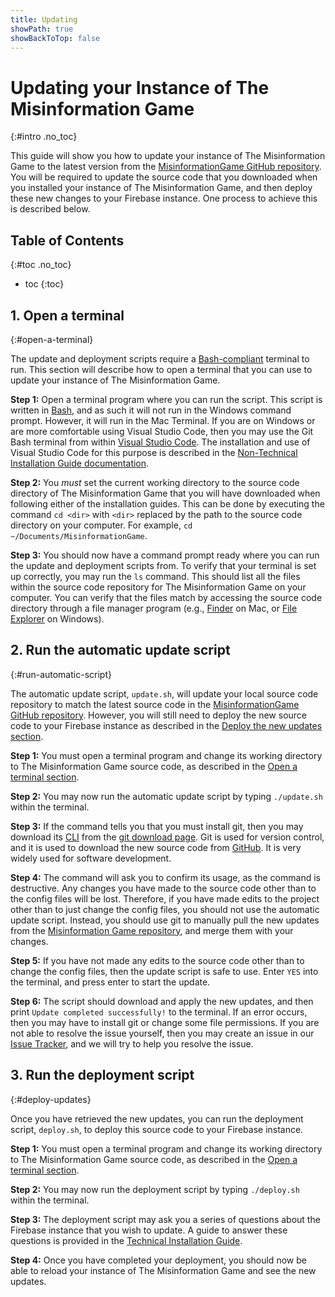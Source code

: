 ```yaml
---
title: Updating
showPath: true
showBackToTop: false
---
```


# Updating your Instance of The Misinformation Game
{:#intro .no_toc}

This guide will show you how to update your instance of The Misinformation Game to
the latest version from the
[MisinformationGame GitHub repository](https://github.com/TheMisinformationGame/MisinformationGame).
You will be required to update the source code that you downloaded when you installed
your instance of The Misinformation Game, and then deploy these new changes to your
Firebase instance. One process to achieve this is described below.



## Table of Contents
{:#toc .no_toc}
* toc
{:toc}



## 1. Open a terminal
{:#open-a-terminal}

The update and deployment scripts require a [Bash-compliant](https://www.gnu.org/software/bash/)
terminal to run. This section will describe how to open a terminal that you can use to update
your instance of The Misinformation Game.

**Step 1:** Open a terminal program where you can run the script. This script is written in
[Bash](https://www.gnu.org/software/bash/), and as such it will not run in the Windows command
prompt. However, it will run in the Mac Terminal. If you are on Windows or are more comfortable
using Visual Studio Code, then you may use the Git Bash terminal from within
[Visual Studio Code](https://code.visualstudio.com/). The installation and use of Visual Studio
Code for this purpose is described in the
[Non-Technical Installation Guide documentation](/NonTechnicalInstallation#install-git-bash).

**Step 2:** You _must_ set the current working directory to the source code directory of
The Misinformation Game that you will have downloaded when following either of the installation
guides. This can be done by executing the command `cd <dir>` with `<dir>` replaced by the
path to the source code directory on your computer. For example, `cd ~/Documents/MisinformationGame`.

**Step 3:** You should now have a command prompt ready where you can run the update and deployment
scripts from. To verify that your terminal is set up correctly, you may run the `ls` command. This
should list all the files within the source code repository for The Misinformation Game on your
computer. You can verify that the files match by accessing the source code directory through a
file manager program (e.g., [Finder](https://en.wikipedia.org/wiki/Finder_(software)) on Mac, or
[File Explorer](https://en.wikipedia.org/wiki/File_Explorer) on Windows).



## 2. Run the automatic update script
{:#run-automatic-script}

The automatic update script, `update.sh`, will update your local source code repository
to match the latest source code in the
[MisinformationGame GitHub repository](https://github.com/TheMisinformationGame/MisinformationGame).
However, you will still need to deploy the new source code to your
Firebase instance as described in the [Deploy the new updates section](#deploy-updates).

**Step 1:** You must open a terminal program and change its working directory to The Misinformation
Game source code, as described in the [Open a terminal section](#open-a-terminal).

**Step 2:** You may now run the automatic update script by typing `./update.sh` within the terminal.

**Step 3:** If the command tells you that you must install git, then you may download its
[CLI](https://en.wikipedia.org/wiki/Command-line_interface) from the
[git download page](https://git-scm.com/downloads). Git is used for version control, and
it is used to download the new source code from
[GitHub](https://github.com/TheMisinformationGame/MisinformationGame). It is very widely used
for software development.

**Step 4:** The command will ask you to confirm its usage, as the command is destructive.
Any changes you have made to the source code other than to the config files will be lost.
Therefore, if you have made edits to the project other than to just change the config
files, you should not use the automatic update script. Instead, you should use git to
manually pull the new updates from the
[Misinformation Game repository](https://github.com/TheMisinformationGame/MisinformationGame),
and merge them with your changes.

**Step 5:** If you have not made any edits to the source code other than to
change the config files, then the update script is safe to use. Enter `YES`
into the terminal, and press enter to start the update.

**Step 6:** The script should download and apply the new updates, and then print
`Update completed successfully!` to the terminal. If an error occurs, then you may
have to install git or change some file permissions. If you are not able to resolve
the issue yourself, then you may create an issue in our
[Issue Tracker](https://github.com/TheMisinformationGame/MisinformationGame/issues),
and we will try to help you resolve the issue.


## 3. Run the deployment script
{:#deploy-updates}

Once you have retrieved the new updates, you can run the deployment script,
`deploy.sh`, to deploy this source code to your Firebase instance.

**Step 1:** You must open a terminal program and change its working directory to The Misinformation
Game source code, as described in the [Open a terminal section](#open-a-terminal).

**Step 2:** You may now run the deployment script by typing `./deploy.sh` within the terminal.

**Step 3:** The deployment script may ask you a series of questions about the Firebase instance
that you wish to update. A guide to answer these questions is provided in the
[Technical Installation Guide](/TechnicalInstallation#deploy).

**Step 4:** Once you have completed your deployment, you should now be able to
reload your instance of The Misinformation Game and see the new updates.
